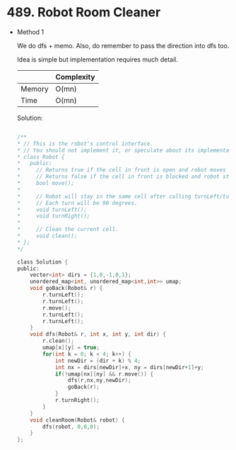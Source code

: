 # 489. Robot Room Cleaner 
- Method 1

    We do dfs + memo. Also, do remember to pass the direction into dfs too.

    Idea is simple but implementation requires much detail.

    | |   Complexity  |
    | ----------- | ----------- | 
    |  Memory     | O(mn) | 
    |      Time       |  O(mn) | 


    Solution:

    ``` h

    /**
    * // This is the robot's control interface.
    * // You should not implement it, or speculate about its implementation
    * class Robot {
    *   public:
    *     // Returns true if the cell in front is open and robot moves into the cell.
    *     // Returns false if the cell in front is blocked and robot stays in the current cell.
    *     bool move();
    *
    *     // Robot will stay in the same cell after calling turnLeft/turnRight.
    *     // Each turn will be 90 degrees.
    *     void turnLeft();
    *     void turnRight();
    *
    *     // Clean the current cell.
    *     void clean();
    * };
    */

    class Solution {
    public:
        vector<int> dirs = {1,0,-1,0,1};
        unordered_map<int, unordered_map<int,int>> umap;
        void goBack(Robot& r) {
            r.turnLeft();
            r.turnLeft();
            r.move();
            r.turnLeft();
            r.turnLeft();
        }
        void dfs(Robot& r, int x, int y, int dir) {
            r.clean();
            umap[x][y] = true;
            for(int k = 0; k < 4; k++) {
                int newDir = (dir + k) % 4;
                int nx = dirs[newDir]+x, ny = dirs[newDir+1]+y;
                if(!umap[nx][ny] && r.move()) {
                    dfs(r,nx,ny,newDir);
                    goBack(r);
                }
                r.turnRight();
            }
        }
        void cleanRoom(Robot& robot) {
            dfs(robot, 0,0,0);
        }
    };

    ```

<!-- - Method 2

    This is another method.

    | |   Complexity  |
    | ----------- | ----------- | 
    |  Memory     | O(n) | 
    |      Time       |  O(n) | 


    Solution:

    ``` h



    ```

- Additional Knowledge:
       
    Here are some additional knowledge.



<br> -->